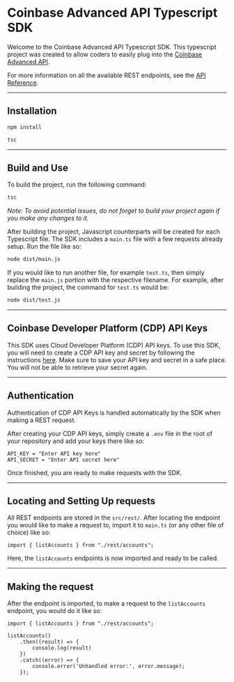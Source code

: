 # Coinbase Advanced API Typescript SDK

Welcome to the Coinbase Advanced API Typescript SDK. This typescript project was created to allow coders to easily plug into the [Coinbase Advanced API](https://docs.cdp.coinbase.com/advanced-trade/docs/welcome).

For more information on all the available REST endpoints, see the [API Reference](https://docs-cdp-advanced-trade-preview.cbhq.net/advanced-trade/reference/retailbrokerageapi_getaccounts).
___
## Installation

```bash
npm install

tsc
```
___
## Build and Use

To build the project, run the following command:

```bash
tsc
```

*Note: To avoid potential issues, do not forget to build your project again if you make any changes to it.*

After building the project, Javascript counterparts will be created for each Typescript file. The SDK includes a `main.ts` file with a few requests already setup. Run the file like so:
```bash
node dist/main.js
```

If you would like to run another file, for example `test.ts`, then simply replace the `main.js` portion with the respective filename. For example, after building the project, the command for `test.ts` would be:
```bash
node dist/test.js
```
___

## Coinbase Developer Platform (CDP) API Keys

This SDK uses Cloud Developer Platform (CDP) API keys. To use this SDK, you will need to create a CDP API key and secret by following the instructions [here](https://docs.cdp.coinbase.com/advanced-trade/docs/getting-started).
Make sure to save your API key and secret in a safe place. You will not be able to retrieve your secret again.

___

## Authentication

Authentication of CDP API Keys is handled automatically by the SDK when making a REST request.

After creating your CDP API keys, simply create a `.env` file in the root of your repository and add your keys there like so:
```
API_KEY = "Enter API key here"
API_SECRET = "Enter API secret here"
```
Once finished, you are ready to make requests with the SDK.
___

## Locating and Setting Up requests

All REST endpoints are stored in the `src/rest/`. After locating the endpoint you would like to make a request to, import it to `main.ts` (or any other file of choice) like so:

```
import { listAccounts } from "./rest/accounts";
```

Here, the `listAccounts` endpoints is now imported and ready to be called.
___

## Making the request

After the endpoint is imported, to make a request to the `listAccounts` endpoint, you would do it like so:

```
import { listAccounts } from "./rest/accounts";

listAccounts()
    .then((result) => {
        console.log(result)
    })
    .catch((error) => {
        console.error('Unhandled error:', error.message);
    });
```


